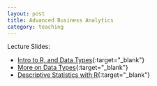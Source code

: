 ```yaml
---
layout: post
title: Advanced Business Analytics
category: teaching
---
```



Lecture Slides:   
* [Intro to R, and Data Types]({{relative}}/lectures/RSlides1){:target="_blank"}  
* [More on Data Types]({{relative}}/lectures/RSlides2){:target="_blank"}  
* [Descriptive Statistics with R]({{relative}}/lectures/RSlides3){:target="_blank"}  






